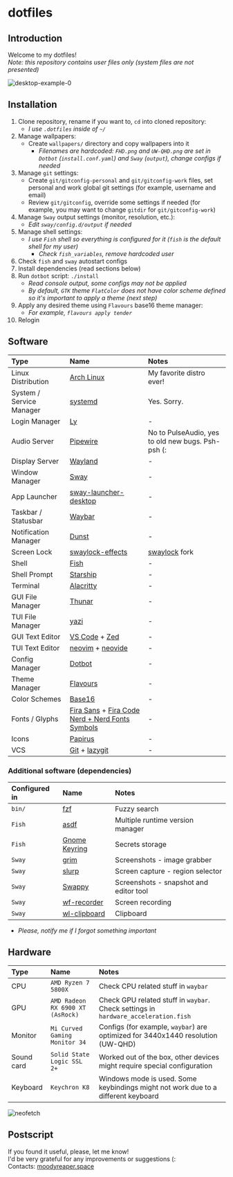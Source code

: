 # dotfiles

## Introduction

Welcome to my dotfiles!\
_Note: this repository contains user files only (system files are not presented)_

![desktop-example-0](https://github.com/MoodyReaper/dotfiles/assets/16370497/4c796227-22f6-4c94-9c9f-cf5a13a05ee6)

## Installation

1. Clone repository, rename if you want to, `cd` into cloned repository:
   - _I use `.dotfiles` inside of `~/`_
2. Manage wallpapers:
   - Create `wallpapers/` directory and copy wallpapers into it
     - _Filenames are hardcoded: `FHD.png` and `UW-QHD.png` are set in `Dotbot` (`install.conf.yaml`) and `Sway` (`output`), change configs if needed_
3. Manage `git` settings:
   - Create `git/gitconfig-personal` and `git/gitconfig-work` files, set personal and work global git settings (for example, username and email)
   - Review `git/gitconfig`, override some settings if needed (for example, you may want to change `gitdir` for `git/gitconfig-work`)
4. Manage `Sway` output settings (monitor, resolution, etc.):
   - _Edit `sway/config.d/output` if needed_
5. Manage shell settings:
   - _I use `Fish` shell so everything is configured for it (`fish` is the default shell for my user)_
     - _Check `fish_variables`, remove hardcoded user_
6. Check `fish` and `sway` autostart configs
7. Install dependencies (read sections below)
8. Run `dotbot` script: `./install`
   - _Read console output, some configs may not be applied_
   - _By default, `GTK` theme `FlatColor` does not have color scheme defined so it's important to apply a theme (next step)_
9. Apply any desired theme using `Flavours` base16 theme manager:
   - _For example, `flavours apply tender`_
10. Relogin

## Software

| Type                     | Name                                                                                                       | Notes                                               |
| :----------------------- | :--------------------------------------------------------------------------------------------------------- | :-------------------------------------------------- |
| Linux Distribution       | [Arch Linux](https://archlinux.org)                                                                        | My favorite distro ever!                            |
| System / Service Manager | [systemd](https://systemd.io)                                                                              | Yes. Sorry.                                         |
| Login Manager            | [Ly](https://github.com/fairyglade/ly)                                                                     | -                                                   |
| Audio Server             | [Pipewire](https://pipewire.org)                                                                           | No to PulseAudio, yes to old new bugs. Psh-psh (:   |
| Display Server           | [Wayland](https://wayland.freedesktop.org)                                                                 | -                                                   |
| Window Manager           | [Sway](https://swaywm.org)                                                                                 | -                                                   |
| App Launcher             | [sway-launcher-desktop](https://github.com/Biont/sway-launcher-desktop)                                    | -                                                   |
| Taskbar / Statusbar      | [Waybar](https://github.com/Alexays/Waybar)                                                                | -                                                   |
| Notification Manager     | [Dunst](https://dunst-project.org)                                                                         | -                                                   |
| Screen Lock              | [swaylock-effects](https://github.com/jirutka/swaylock-effects)                                            | [swaylock](https://github.com/swaywm/swaylock) fork |
| Shell                    | [Fish](https://fishshell.com)                                                                              | -                                                   |
| Shell Prompt             | [Starship](https://starship.rs)                                                                            | -                                                   |
| Terminal                 | [Alacritty](https://alacritty.org)                                                                         | -                                                   |
| GUI File Manager         | [Thunar](https://docs.xfce.org/xfce/thunar)                                                                | -                                                   |
| TUI File Manager         | [yazi](https://github.com/sxyazi/yazi)                                                                     | -                                                   |
| GUI Text Editor          | [VS Code](https://code.visualstudio.com) + [Zed](https://zed.dev)                                          | -                                                   |
| TUI Text Editor          | [neovim](https://neovim.io) + [neovide](https://neovide.dev)                                               | -                                                   |
| Config Manager           | [Dotbot](https://github.com/anishathalye/dotbot)                                                           | -                                                   |
| Theme Manager            | [Flavours](https://github.com/Misterio77/flavours)                                                         | -                                                   |
| Color Schemes            | [Base16](https://github.com/chriskempson/base16)                                                           | -                                                   |
| Fonts / Glyphs           | [Fira Sans](https://mozilla.github.io/Fira) + [Fira Code Nerd + Nerd Fonts Symbols](https://nerdfonts.com) | -                                                   |
| Icons                    | [Papirus](https://github.com/PapirusDevelopmentTeam/papirus-icon-theme)                                    | -                                                   |
| VCS                      | [Git](https://git-scm.com) + [lazygit](https://github.com/jesseduffield/lazygit)                           | -                                                   |

### Additional software (dependencies)

| Configured in | Name                                                          | Notes                                  |
| :------------ | :------------------------------------------------------------ | :------------------------------------- |
| `bin/`        | [fzf](https://github.com/junegunn/fzf)                        | Fuzzy search                           |
| `Fish`        | [asdf](https://asdf-vm.com)                                   | Multiple runtime version manager       |
| `Fish`        | [Gnome Keyring](https://wiki.gnome.org/Projects/GnomeKeyring) | Secrets storage                        |
| `Sway`        | [grim](https://github.com/emersion/grim)                      | Screenshots - image grabber            |
| `Sway`        | [slurp](https://github.com/emersion/slurp)                    | Screen capture - region selector       |
| `Sway`        | [Swappy](https://github.com/jtheoof/swappy)                   | Screenshots - snapshot and editor tool |
| `Sway`        | [wf-recorder](https://github.com/ammen99/wf-recorder)         | Screen recording                       |
| `Sway`        | [wl-clipboard](https://github.com/bugaevc/wl-clipboard)       | Clipboard                              |

- _Please, notify me if I forgot something important_

## Hardware

| Type       | Name                             | Notes                                                                               |
| :--------- | :------------------------------- | :---------------------------------------------------------------------------------- |
| CPU        | `AMD Ryzen 7 5800X`              | Check CPU related stuff in `waybar`                                                 |
| GPU        | `AMD Radeon RX 6900 XT (AsRock)` | Check GPU related stuff in `waybar`. Check settings in `hardware_acceleration.fish` |
| Monitor    | `Mi Curved Gaming Monitor 34`    | Configs (for example, `waybar`) are optimized for 3440x1440 resolution (UW-QHD)     |
| Sound card | `Solid State Logic SSL 2+`       | Worked out of the box, other devices might require special configuration            |
| Keyboard   | `Keychron K8`                    | Windows mode is used. Some keybindings might not work due to a different keyboard   |

![neofetch](https://github.com/MoodyReaper/dotfiles/assets/16370497/b248c8b3-c69a-442d-9b26-76d8a1bff081)

## Postscript

If you found it useful, please, let me know!\
I'd be very grateful for any improvements or suggestions (:\
Contacts: [moodyreaper.space](https://moodyreaper.space)
